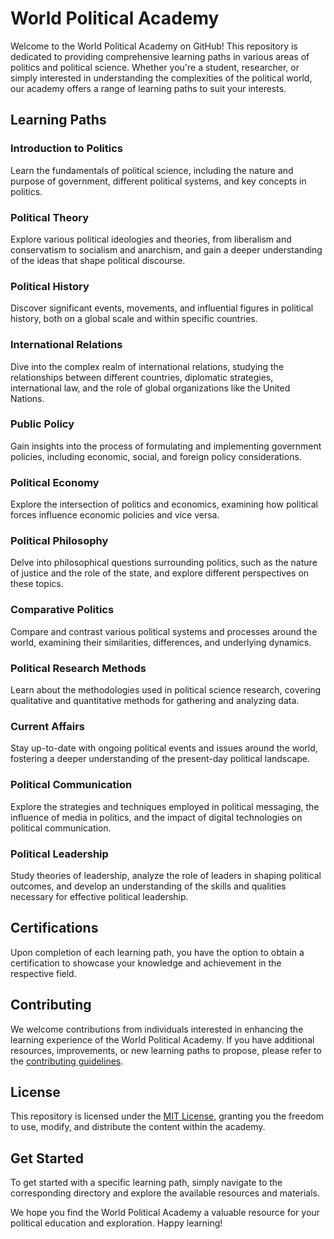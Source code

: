 # World Political Academy

Welcome to the World Political Academy on GitHub! This repository is dedicated to providing comprehensive learning paths in various areas of politics and political science. Whether you're a student, researcher, or simply interested in understanding the complexities of the political world, our academy offers a range of learning paths to suit your interests.

## Learning Paths

### Introduction to Politics

Learn the fundamentals of political science, including the nature and purpose of government, different political systems, and key concepts in politics.

### Political Theory

Explore various political ideologies and theories, from liberalism and conservatism to socialism and anarchism, and gain a deeper understanding of the ideas that shape political discourse.

### Political History

Discover significant events, movements, and influential figures in political history, both on a global scale and within specific countries.

### International Relations

Dive into the complex realm of international relations, studying the relationships between different countries, diplomatic strategies, international law, and the role of global organizations like the United Nations.

### Public Policy

Gain insights into the process of formulating and implementing government policies, including economic, social, and foreign policy considerations.

### Political Economy

Explore the intersection of politics and economics, examining how political forces influence economic policies and vice versa.

### Political Philosophy

Delve into philosophical questions surrounding politics, such as the nature of justice and the role of the state, and explore different perspectives on these topics.

### Comparative Politics

Compare and contrast various political systems and processes around the world, examining their similarities, differences, and underlying dynamics.

### Political Research Methods

Learn about the methodologies used in political science research, covering qualitative and quantitative methods for gathering and analyzing data.

### Current Affairs

Stay up-to-date with ongoing political events and issues around the world, fostering a deeper understanding of the present-day political landscape.

### Political Communication

Explore the strategies and techniques employed in political messaging, the influence of media in politics, and the impact of digital technologies on political communication.

### Political Leadership

Study theories of leadership, analyze the role of leaders in shaping political outcomes, and develop an understanding of the skills and qualities necessary for effective political leadership.

## Certifications

Upon completion of each learning path, you have the option to obtain a certification to showcase your knowledge and achievement in the respective field.

## Contributing

We welcome contributions from individuals interested in enhancing the learning experience of the World Political Academy. If you have additional resources, improvements, or new learning paths to propose, please refer to the [contributing guidelines](CONTRIBUTING.md).

## License

This repository is licensed under the [MIT License](LICENSE), granting you the freedom to use, modify, and distribute the content within the academy.

## Get Started

To get started with a specific learning path, simply navigate to the corresponding directory and explore the available resources and materials.

We hope you find the World Political Academy a valuable resource for your political education and exploration. Happy learning!
